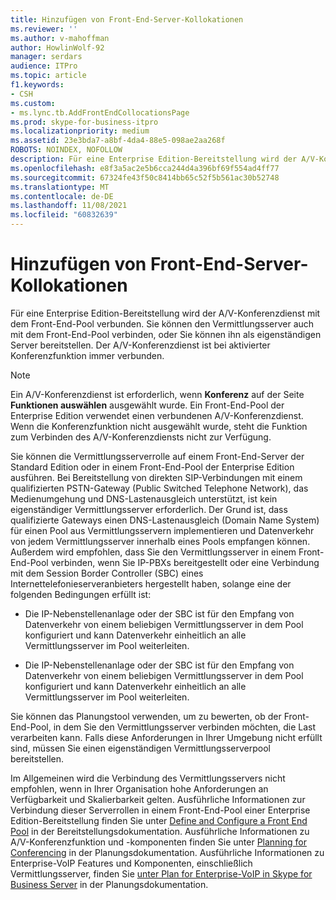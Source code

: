 ```yaml
---
title: Hinzufügen von Front-End-Server-Kollokationen
ms.reviewer: ''
ms.author: v-mahoffman
author: HowlinWolf-92
manager: serdars
audience: ITPro
ms.topic: article
f1.keywords:
- CSH
ms.custom:
- ms.lync.tb.AddFrontEndCollocationsPage
ms.prod: skype-for-business-itpro
ms.localizationpriority: medium
ms.assetid: 23e3bda7-a8bf-4da4-88e5-098ae2aa268f
ROBOTS: NOINDEX, NOFOLLOW
description: Für eine Enterprise Edition-Bereitstellung wird der A/V-Konferenzdienst mit dem Front-End-Pool verbunden. Sie können den Vermittlungsserver auch mit dem Front-End-Pool verbinden, oder Sie können ihn als eigenständigen Server bereitstellen. Der A/V-Konferenzdienst ist bei aktivierter Konferenzfunktion immer verbunden.
ms.openlocfilehash: e8f3a5ac2e5b6cca244d4a396bf69f554ad4ff77
ms.sourcegitcommit: 67324fe43f50c8414bb65c52f5b561ac30b52748
ms.translationtype: MT
ms.contentlocale: de-DE
ms.lasthandoff: 11/08/2021
ms.locfileid: "60832639"
---
```

# <a name="add-front-end-server-collocations"></a>Hinzufügen von Front-End-Server-Kollokationen

Für eine Enterprise Edition-Bereitstellung wird der A/V-Konferenzdienst mit dem Front-End-Pool verbunden. Sie können den Vermittlungsserver auch mit dem Front-End-Pool verbinden, oder Sie können ihn als eigenständigen Server bereitstellen. Der A/V-Konferenzdienst ist bei aktivierter Konferenzfunktion immer verbunden.

> [!NOTE]
> Ein A/V-Konferenzdienst ist erforderlich, wenn **Konferenz** auf der Seite **Funktionen auswählen** ausgewählt wurde. Ein Front-End-Pool der Enterprise Edition verwendet einen verbundenen A/V-Konferenzdienst. Wenn die Konferenzfunktion nicht ausgewählt wurde, steht die Funktion zum Verbinden des A/V-Konferenzdiensts nicht zur Verfügung.

Sie können die Vermittlungsserverrolle auf einem Front-End-Server der Standard Edition oder in einem Front-End-Pool der Enterprise Edition ausführen. Bei Bereitstellung von direkten SIP-Verbindungen mit einem qualifizierten PSTN-Gateway (Public Switched Telephone Network), das Medienumgehung und DNS-Lastenausgleich unterstützt, ist kein eigenständiger Vermittlungsserver erforderlich. Der Grund ist, dass qualifizierte Gateways einen DNS-Lastenausgleich (Domain Name System) für einen Pool aus Vermittlungsservern implementieren und Datenverkehr von jedem Vermittlungsserver innerhalb eines Pools empfangen können. Außerdem wird empfohlen, dass Sie den Vermittlungsserver in einem Front-End-Pool verbinden, wenn Sie IP-PBXs bereitgestellt oder eine Verbindung mit dem Session Border Controller (SBC) eines Internettelefonieserveranbieters hergestellt haben, solange eine der folgenden Bedingungen erfüllt ist:

- Die IP-Nebenstellenanlage oder der SBC ist für den Empfang von Datenverkehr von einem beliebigen Vermittlungsserver in dem Pool konfiguriert und kann Datenverkehr einheitlich an alle Vermittlungsserver im Pool weiterleiten.

- Die IP-Nebenstellenanlage oder der SBC ist für den Empfang von Datenverkehr von einem beliebigen Vermittlungsserver in dem Pool konfiguriert und kann Datenverkehr einheitlich an alle Vermittlungsserver im Pool weiterleiten.

Sie können das Planungstool verwenden, um zu bewerten, ob der Front-End-Pool, in dem Sie den Vermittlungsserver verbinden möchten, die Last verarbeiten kann. Falls diese Anforderungen in Ihrer Umgebung nicht erfüllt sind, müssen Sie einen eigenständigen Vermittlungsserverpool bereitstellen.

Im Allgemeinen wird die Verbindung des Vermittlungsservers nicht empfohlen, wenn in Ihrer Organisation hohe Anforderungen an Verfügbarkeit und Skalierbarkeit gelten. Ausführliche Informationen zur Verbindung dieser Serverrollen in einem Front-End-Pool einer Enterprise Edition-Bereitstellung finden Sie unter [Define and Configure a Front End Pool](/previous-versions/office/lync-server-2013/lync-server-2013-define-and-configure-a-front-end-pool-or-standard-edition-server) in der Bereitstellungsdokumentation. Ausführliche Informationen zu A/V-Konferenzfunktion und -komponenten finden Sie unter [Planning for Conferencing](/previous-versions/office/lync-server-2013/lync-server-2013-planning-for-conferencing) in der Planungsdokumentation. Ausführliche Informationen zu Enterprise-VoIP Features und Komponenten, einschließlich Vermittlungsserver, finden Sie [unter Plan for Enterprise-VoIP in Skype for Business Server](../../../plan-your-deployment/enterprise-voice-solution/enterprise-voice.md) in der Planungsdokumentation.